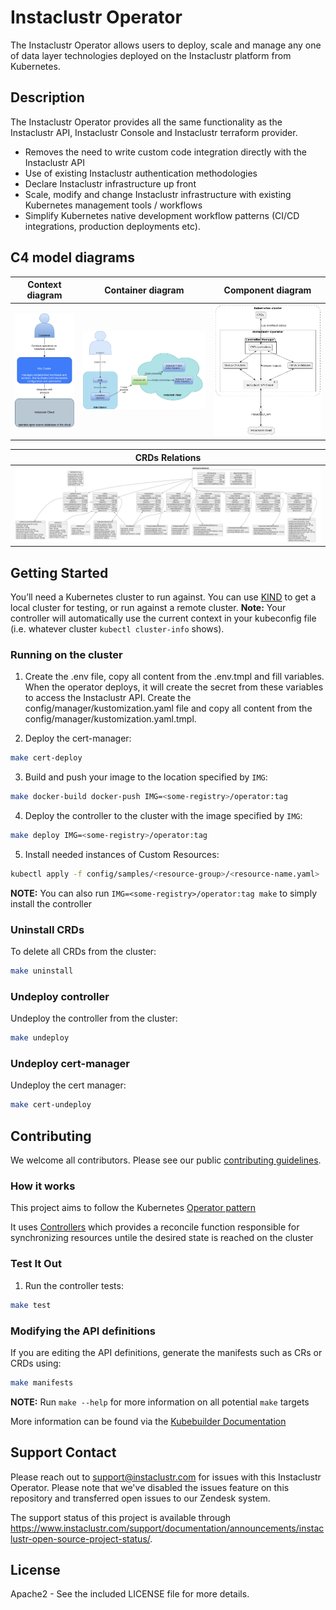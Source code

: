 # Instaclustr Operator
The Instaclustr Operator allows users to deploy, scale and manage any one of
data layer technologies deployed on the Instaclustr platform from Kubernetes.

## Description
The Instaclustr Operator provides all the same functionality as the Instaclustr API,
Instaclustr Console and Instaclustr terraform provider. 
- Removes the need to write custom code integration directly with the Instaclustr API
- Use of existing Instaclustr authentication methodologies
- Declare Instaclustr infrastructure up front
- Scale, modify and change Instaclustr infrastructure with
  existing Kubernetes management tools / workflows
- Simplify Kubernetes native development workflow patterns
  (CI/CD integrations, production deployments etc).

## C4 model diagrams

|                             Context diagram                             |  Container diagram                                       |  Component diagram|
|:-----------------------------------------------------------------------:|:--------------------------------------------------------:|:-------------------------:|
| ![Context diagram](doc/diagrams/context_diagram.png "Context diagram")  |  ![Container diagram](doc/diagrams/container_diagram.png) |  ![Component diagram](doc/diagrams/component_diagram.png)|

|                             CRDs Relations                              |
| :---------------------------------------------------------------------: |
|       ![CRD Relations](doc/diagrams/crd_relations.png "CRD Relations")  |


## Getting Started
You’ll need a Kubernetes cluster to run against. You can use [KIND](https://sigs.k8s.io/kind) to get a local cluster for testing, or run against a remote cluster.
**Note:** Your controller will automatically use the current context in your kubeconfig file (i.e. whatever cluster `kubectl cluster-info` shows).

### Running on the cluster
1. Create the .env file, copy all content from the .env.tmpl and fill variables. When the operator deploys, it will create the secret from these variables to access the Instaclustr API.
Create the config/manager/kustomization.yaml file and copy all content from the config/manager/kustomization.yaml.tmpl.

2. Deploy the cert-manager:

```sh
make cert-deploy
```

3. Build and push your image to the location specified by `IMG`:
	
```sh
make docker-build docker-push IMG=<some-registry>/operator:tag
```

4. Deploy the controller to the cluster with the image specified by `IMG`:

```sh
make deploy IMG=<some-registry>/operator:tag
```

5. Install needed instances of Custom Resources:

```sh
kubectl apply -f config/samples/<resource-group>/<resource-name.yaml>
```

**NOTE:** You can also run `IMG=<some-registry>/operator:tag make` to simply install the controller

### Uninstall CRDs
To delete all CRDs from the cluster:

```sh
make uninstall
```

### Undeploy controller
Undeploy the controller from the cluster:

```sh
make undeploy
```

### Undeploy cert-manager
Undeploy the cert manager:

```sh
make cert-undeploy
```

## Contributing

We welcome all contributors. Please see our public [contributing guidelines](CONTRIBUTING.md).


### How it works
This project aims to follow the Kubernetes [Operator pattern](https://kubernetes.io/docs/concepts/extend-kubernetes/operator/)

It uses [Controllers](https://kubernetes.io/docs/concepts/architecture/controller/) 
which provides a reconcile function responsible for synchronizing resources untile the desired state is reached on the cluster 

### Test It Out
1. Run the controller tests:

```sh
make test
```

### Modifying the API definitions
If you are editing the API definitions, generate the manifests such as CRs or CRDs using:

```sh
make manifests
```

**NOTE:** Run `make --help` for more information on all potential `make` targets

More information can be found via the [Kubebuilder Documentation](https://book.kubebuilder.io/introduction.html)

## Support Contact

Please reach out to support@instaclustr.com for issues with this Instaclustr Operator. Please note that we've disabled the issues feature on this repository and transferred open issues to our Zendesk system.

The support status of this project is available through https://www.instaclustr.com/support/documentation/announcements/instaclustr-open-source-project-status/.

## License

Apache2 - See the included LICENSE file for more details.
